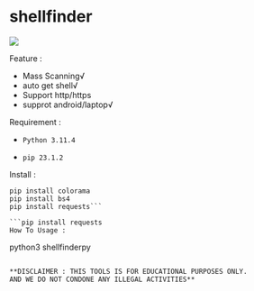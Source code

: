  # shellfinder

<img src="https://kosred.com/a/uldpqr.JPG">

Feature : 
- Mass Scanning√
- auto get shell√
- Support http/https
- supprot android/laptop√

Requirement :

- `Python 3.11.4`

- `pip 23.1.2`

Install :

```
pip install colorama
pip install bs4
pip install requests```

```pip install requests
How To Usage :

```
python3 shellfinderpy
```

**DISCLAIMER : THIS TOOLS IS FOR EDUCATIONAL PURPOSES ONLY. 
AND WE DO NOT CONDONE ANY ILLEGAL ACTIVITIES**
